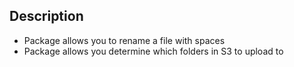 ## Description
* Package allows you to rename a file with spaces
* Package allows you determine which folders in S3 to upload to
